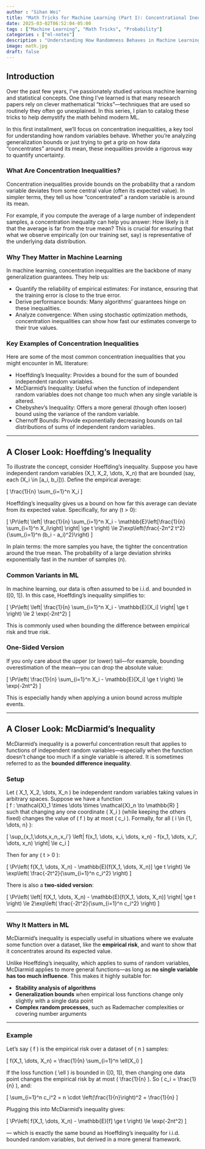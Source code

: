 ```yaml
---
author : "Sihan Wei"
title: "Math Tricks for Machine Learning (Part I): Concentrational Inequality"
date: 2025-03-02T06:52:04-05:00
tags : ["Machine Learning", "Math Tricks", "Probability"]
categories : ["ml-notes"]
description : "Understanding How Randomness Behaves in Machine Learning"
image: math.jpg
draft: false
---
```

## Introduction

Over the past few years, I’ve passionately studied various machine learning and statistical concepts. One thing I’ve learned is that many research papers rely on clever mathematical “tricks”—techniques that are used so routinely they often go unexplained. In this series, I plan to catalog these tricks to help demystify the math behind modern ML.

In this first installment, we’ll focus on concentration inequalities, a key tool for understanding how random variables behave. Whether you’re analyzing generalization bounds or just trying to get a grip on how data “concentrates” around its mean, these inequalities provide a rigorous way to quantify uncertainty.

### What Are Concentration Inequalities?

Concentration inequalities provide bounds on the probability that a random variable deviates from some central value (often its expected value). In simpler terms, they tell us how “concentrated” a random variable is around its mean.

For example, if you compute the average of a large number of independent samples, a concentration inequality can help you answer: How likely is it that the average is far from the true mean? This is crucial for ensuring that what we observe empirically (on our training set, say) is representative of the underlying data distribution.

### Why They Matter in Machine Learning

In machine learning, concentration inequalities are the backbone of many generalization guarantees. They help us:
+ Quantify the reliability of empirical estimates: For instance, ensuring that the training error is close to the true error.
+ Derive performance bounds: Many algorithms’ guarantees hinge on these inequalities.
+ Analyze convergence: When using stochastic optimization methods, concentration inequalities can show how fast our estimates converge to their true values.

### Key Examples of Concentration Inequalities

Here are some of the most common concentration inequalities that you might encounter in ML literature:
+ Hoeffding’s Inequality: Provides a bound for the sum of bounded independent random variables.
+ McDiarmid’s Inequality: Useful when the function of independent random variables does not change too much when any single variable is altered.
+ Chebyshev’s Inequality: Offers a more general (though often looser) bound using the variance of the random variable.
+ Chernoff Bounds: Provide exponentially decreasing bounds on tail distributions of sums of independent random variables.
---

## A Closer Look: Hoeffding’s Inequality

To illustrate the concept, consider Hoeffding’s inequality. Suppose you have independent random variables \(X_1, X_2, \dots, X_n\) that are bounded (say, each \(X_i \in [a_i, b_i]\)). Define the empirical average:

\[
\frac{1}{n} \sum_{i=1}^n X_i
\]

Hoeffding’s inequality gives us a bound on how far this average can deviate from its expected value. Specifically, for any \(t > 0\):

\[
\Pr\left( \left| \frac{1}{n} \sum_{i=1}^n X_i - \mathbb{E}\left[\frac{1}{n} \sum_{i=1}^n X_i\right] \right| \ge t \right) \le 2\exp\left(\frac{-2n^2 t^2}{\sum_{i=1}^n (b_i - a_i)^2}\right)
\]

In plain terms: the more samples you have, the tighter the concentration around the true mean. The probability of a large deviation shrinks exponentially fast in the number of samples \(n\).

### Common Variants in ML

In machine learning, our data is often assumed to be i.i.d. and bounded in \([0, 1]\). In this case, Hoeffding’s inequality simplifies to:


\[
\Pr\left( \left| \frac{1}{n} \sum_{i=1}^n X_i - \mathbb{E}[X_i] \right| \ge t \right)
\le 2 \exp(-2nt^2)
\]

This is commonly used when bounding the difference between empirical risk and true risk.

### One-Sided Version

If you only care about the upper (or lower) tail—for example, bounding overestimation of the mean—you can drop the absolute value:

\[
\Pr\left( \frac{1}{n} \sum_{i=1}^n X_i - \mathbb{E}[X_i] \ge t \right)
\le \exp(-2nt^2)
\]

This is especially handy when applying a union bound across multiple events.

---

## A Closer Look: McDiarmid’s Inequality

McDiarmid’s inequality is a powerful concentration result that applies to functions of independent random variables—especially when the function doesn't change too much if a single variable is altered. It is sometimes referred to as the **bounded difference inequality**.

### Setup

Let \( X_1, X_2, \dots, X_n \) be independent random variables taking values in arbitrary spaces. Suppose we have a function  
\[
f : \mathcal{X}_1 \times \dots \times \mathcal{X}_n \to \mathbb{R}
\]  
such that changing any one coordinate \( X_i \) (while keeping the others fixed) changes the value of \( f \) by at most \( c_i \). Formally, for all \( i \in \{1, \dots, n\} \):

\[
\sup_{x_1,\dots,x_n,\,x_i'} \left| f(x_1, \dots, x_i, \dots, x_n) - f(x_1, \dots, x_i', \dots, x_n) \right| \le c_i
\]

Then for any \( t > 0 \):

\[
\Pr\left( f(X_1, \dots, X_n) - \mathbb{E}[f(X_1, \dots, X_n)] \ge t \right)
\le \exp\left( \frac{-2t^2}{\sum_{i=1}^n c_i^2} \right)
\]

There is also a **two-sided version**:

\[
\Pr\left( \left| f(X_1, \dots, X_n) - \mathbb{E}[f(X_1, \dots, X_n)] \right| \ge t \right)
\le 2\exp\left( \frac{-2t^2}{\sum_{i=1}^n c_i^2} \right)
\]

---

### Why It Matters in ML

McDiarmid’s inequality is especially useful in situations where we evaluate some function over a dataset, like the **empirical risk**, and want to show that it concentrates around its expected value.

Unlike Hoeffding’s inequality, which applies to sums of random variables, McDiarmid applies to more general functions—as long as **no single variable has too much influence**. This makes it highly suitable for:

- **Stability analysis of algorithms**
- **Generalization bounds** when empirical loss functions change only slightly with a single data point
- **Complex random processes**, such as Rademacher complexities or covering number arguments

---

### Example

Let’s say \( f \) is the empirical risk over a dataset of \( n \) samples:

\[
f(X_1, \dots, X_n) = \frac{1}{n} \sum_{i=1}^n \ell(X_i)
\]

If the loss function \( \ell \) is bounded in \([0, 1]\), then changing one data point changes the empirical risk by at most \( \frac{1}{n} \). So \( c_i = \frac{1}{n} \), and:

\[
\sum_{i=1}^n c_i^2 = n \cdot \left(\frac{1}{n}\right)^2 = \frac{1}{n}
\]

Plugging this into McDiarmid’s inequality gives:

\[
\Pr\left( f(X_1, \dots, X_n) - \mathbb{E}[f] \ge t \right)
\le \exp(-2nt^2)
\]

— which is exactly the same bound as Hoeffding’s inequality for i.i.d. bounded random variables, but derived in a more general framework.